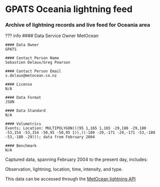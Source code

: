 # GPATS Oceania lightning feed

### Archive of lightning records and live feed for Oceania area

??? info 
    #### Data Service Owner
    MetOcean

    #### Data Owner
    GPATS

    #### Contact Person Name
    Sebastien Delaux/Greg Pearson

    #### Contact Person Email
    s.delaux@metocean.co.nz

    #### License
    N/A

    #### Data Format
    JSON

    #### Data Standard
    N/A

    #### Volumetrics
    Events; Location: MULTIPOLYGON(((95 1,165 1,165 -29,180 -29,180 -53,154 -53,154 -50,95 -50,95 1)),((-180 -29,-171 -29,-171 -53,-180 -53,-180 -29))); data from February 2004

    #### Benchmark
    N/A
	
Captured data, spanning February 2004 to the present day, includes:

Observation, lightning, location, time, intensity, and type.

This data can be accessed through the [MetOcean lightning API](https://metocean.github.io/lightning/)

